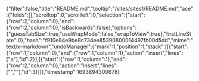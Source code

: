{"filter":false,"title":"README.md","tooltip":"/sites/sites1/README.md","ace":{"folds":[],"scrolltop":0,"scrollleft":0,"selection":{"start":{"row":2,"column":0},"end":{"row":2,"column":0},"isBackwards":false},"options":{"guessTabSize":true,"useWrapMode":false,"wrapToView":true},"firstLineState":0},"hash":"f910e84e9be8c734ee85390800014497fb00d5dd","mime":"text/x-markdown","undoManager":{"mark":1,"position":1,"stack":[[{"start":{"row":1,"column":0},"end":{"row":1,"column":1},"action":"insert","lines":["a"],"id":2}],[{"start":{"row":1,"column":1},"end":{"row":2,"column":0},"action":"insert","lines":["",""],"id":3}]]},"timestamp":1693894300678}